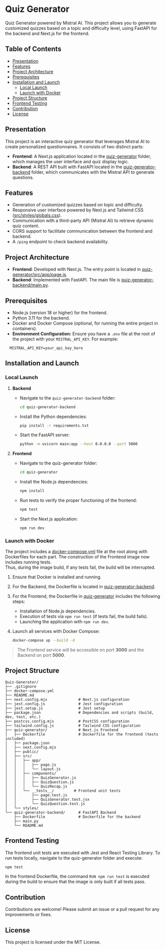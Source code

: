 # Quiz Generator

Quiz Generator powered by Mistral AI. This project allows you to generate customized quizzes based on a topic and difficulty level, using FastAPI for the backend and Next.js for the frontend.

## Table of Contents

- [Presentation](#presentation)
- [Features](#features)
- [Project Architecture](#project-architecture)
- [Prerequisites](#prerequisites)
- [Installation and Launch](#installation-and-launch)
  - [Local Launch](#local-launch)
  - [Launch with Docker](#launch-with-docker)
- [Project Structure](#project-structure)
- [Frontend Testing](#frontend-testing)
- [Contribution](#contribution)
- [License](#license)

## Presentation

This project is an interactive quiz generator that leverages Mistral AI to create personalized questionnaires. It consists of two distinct parts:

- **Frontend**: A Next.js application located in the [quiz-generator](quiz-generator/) folder, which manages the user interface and quiz display logic.
- **Backend**: A REST API built with FastAPI located in the [quiz-generator-backend](quiz-generator-backend/) folder, which communicates with the Mistral API to generate questions.

## Features

- Generation of customized quizzes based on topic and difficulty.
- Responsive user interface powered by Next.js and Tailwind CSS ([src/styles/globals.css](quiz-generator/src/styles/globals.css)).
- Communication with a third-party API (Mistral AI) to retrieve dynamic quiz content.
- CORS support to facilitate communication between the frontend and backend.
- A `/ping` endpoint to check backend availability.

## Project Architecture

- **Frontend**: Developed with Next.js. The entry point is located in [quiz-generator/src/app/page.js](quiz-generator/src/app/page.js).
- **Backend**: Implemented with FastAPI. The main file is [quiz-generator-backend/main.py](quiz-generator-backend/main.py).

## Prerequisites

- Node.js (version 18 or higher) for the frontend.
- Python 3.11 for the backend.
- Docker and Docker Compose (optional, for running the entire project in containers).
- **Environment Configuration:** Ensure you have a `.env` file at the root of the project with your `MISTRAL_API_KEY`. For example:

```env
  MISTRAL_API_KEY=your_api_key_here
```

## Installation and Launch

### Local Launch

1. **Backend**  
   - Navigate to the `quiz-generator-backend` folder:
     
     ```bash
     cd quiz-generator-backend
     ```
   - Install the Python dependencies:
     
     ```bash
     pip install -r requirements.txt
     ```
   - Start the FastAPI server:
     
     ```bash
     python -m uvicorn main:app --host 0.0.0.0 --port 5000
     ```

2. **Frontend**  
   - Navigate to the quiz-generator folder:
     
     ```bash
     cd quiz-generator
     ```
   - Install the Node.js dependencies:
     
     ```bash
     npm install
     ```
   - Run tests to verify the proper functioning of the frontend:
     
     ```bash
     npm test
     ```
   - Start the Next.js application:
     
     ```bash
     npm run dev
     ```

### Launch with Docker

The project includes a [docker-compose.yml](http://_vscodecontentref_/0) file at the root along with Dockerfiles for each part. The construction of the Frontend image now includes running tests.  
Thus, during the image build, if any tests fail, the build will be interrupted.

1. Ensure that Docker is installed and running.
2. For the Backend, the Dockerfile is located in [quiz-generator-backend](http://_vscodecontentref_/1).
3. For the Frontend, the Dockerfile in [quiz-generator](http://_vscodecontentref_/2) includes the following steps:
   - Installation of Node.js dependencies.
   - Execution of tests via `npm run test` (if tests fail, the build fails).
   - Launching the application with `npm run dev`.

4. Launch all services with Docker Compose:
   
   ```bash
   docker-compose up --build -d
   ```


> The Frontend service will be accessible on port **3000** and the Backend on port **5000**.

## Project Structure

```
Quiz-Generator/
├── .gitignore
├── docker-compose.yml
├── README.md
├── next.config.mjs              # Next.js configuration
├── jest.config.js               # Jest configuration
├── jest.setup.js                # Jest setup
├── package.json                 # Dependencies and scripts (build, dev, test, etc.)
├── postcss.config.mjs           # PostCSS configuration
├── tailwind.config.js           # Tailwind CSS configuration
├── quiz-generator/              # Next.js Frontend
│   ├── Dockerfile               # Dockerfile for the frontend (tests included)
│   ├── package.json
│   ├── next.config.mjs
│   ├── public/
│   ├── src/
│   │   ├── app/
│   │   │   ├── page.js
│   │   │   └── layout.js
│   │   ├── components/
│   │   │   ├── QuizGenerator.js
│   │   │   ├── QuizQuestion.js
│   │   │   └── QuizRecap.js
│   │   └── __tests__/         # Frontend unit tests
│   │       ├── page.test.js
│   │       ├── QuizGenerator.test.jsx
│   │       └── QuizQuestion.test.js
│   └── styles/                  
└── quiz-generator-backend/      # FastAPI Backend
    ├── Dockerfile               # Dockerfile for the backend
    ├── main.py
    └── README.md
```

## Frontend Testing

The frontend unit tests are executed with Jest and React Testing Library. To run tests locally, navigate to the quiz-generator folder and execute:

```bash
npm test
```

In the frontend Dockerfile, the command `RUN npm run test` is executed during the build to ensure that the image is only built if all tests pass.

## Contribution

Contributions are welcome!
Please submit an issue or a pull request for any improvements or fixes.

## License

This project is licensed under the MIT License.